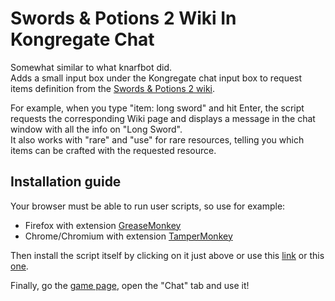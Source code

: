 Swords & Potions 2 Wiki In Kongregate Chat
==========================================

Somewhat similar to what knarfbot did.  
Adds a small input box under the Kongregate chat input box to request items definition from the [Swords & Potions 2 wiki](http://www.edgebee.com/wiki/index.php?title=Swords_%26_Potions_2).  

For example, when you type "item: long sword" and hit Enter, the script requests the corresponding Wiki page  and displays a message in the chat window with all the info on "Long Sword".  
It also works with "rare" and "use" for rare resources, telling you which items can be crafted with the requested resource.  

Installation guide
------------------

Your browser must be able to run user scripts, so use for example:
- Firefox with extension [GreaseMonkey](https://addons.mozilla.org/en-US/firefox/addon/greasemonkey/)
- Chrome/Chromium with extension [TamperMonkey](https://chrome.google.com/webstore/detail/tampermonkey/dhdgffkkebhmkfjojejmpbldmpobfkfo?hl=en)

Then install the script itself by clicking on it just above or use this [link](https://github.com/StephGbzh/SwordsAndPotions2WikiInKongregateChat/blob/master/SwordsAndPotions2WikiInKongregateChat.user.js) or this [one](http://goo.gl/pl4iir).

Finally, go the [game page](http://www.kongregate.com/games/EdgebeeStudios/swords-and-potions-2), open the "Chat" tab and use it!
